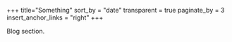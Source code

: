 +++
title="Something"
sort_by = "date"
transparent = true
paginate_by = 3
insert_anchor_links = "right"
+++

Blog section.
